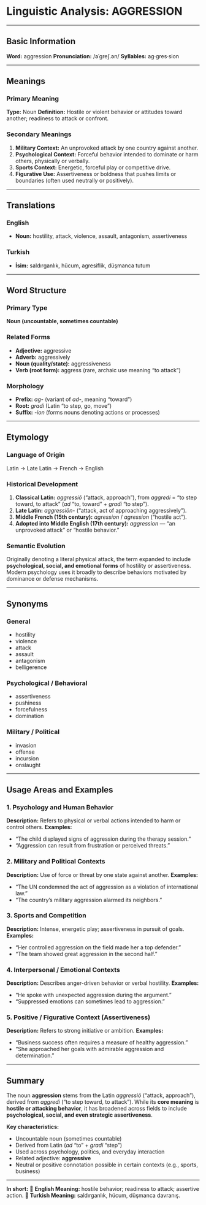 # Linguistic Analysis: AGGRESSION

---

## Basic Information

**Word:** aggression
**Pronunciation:** /əˈɡreʃ.ən/
**Syllables:** ag·gres·sion

---

## Meanings

### Primary Meaning

**Type:** Noun
**Definition:** Hostile or violent behavior or attitudes toward another; readiness to attack or confront.

### Secondary Meanings

1. **Military Context:** An unprovoked attack by one country against another.
2. **Psychological Context:** Forceful behavior intended to dominate or harm others, physically or verbally.
3. **Sports Context:** Energetic, forceful play or competitive drive.
4. **Figurative Use:** Assertiveness or boldness that pushes limits or boundaries (often used neutrally or positively).

---

## Translations

### English

- **Noun:** hostility, attack, violence, assault, antagonism, assertiveness

### Turkish

- **İsim:** saldırganlık, hücum, agresiflik, düşmanca tutum

---

## Word Structure

### Primary Type

**Noun (uncountable, sometimes countable)**

### Related Forms

- **Adjective:** aggressive
- **Adverb:** aggressively
- **Noun (quality/state):** aggressiveness
- **Verb (root form):** aggress (rare, archaic use meaning “to attack”)

### Morphology

- **Prefix:** _ag-_ (variant of _ad-_, meaning “toward”)
- **Root:** _gradi_ (Latin “to step, go, move”)
- **Suffix:** _-ion_ (forms nouns denoting actions or processes)

---

## Etymology

### Language of Origin

Latin → Late Latin → French → English

### Historical Development

1. **Classical Latin:** _aggressiō_ (“attack, approach”), from _aggredi_ = “to step toward, to attack” (_ad_ “to, toward” + _gradi_ “to step”).
2. **Late Latin:** _aggressiōn-_ (“attack, act of approaching aggressively”).
3. **Middle French (15th century):** _agression_ / _agression_ (“hostile act”).
4. **Adopted into Middle English (17th century):** _aggression_ — “an unprovoked attack” or “hostile behavior.”

### Semantic Evolution

Originally denoting a literal physical attack, the term expanded to include **psychological, social, and emotional forms** of hostility or assertiveness. Modern psychology uses it broadly to describe behaviors motivated by dominance or defense mechanisms.

---

## Synonyms

### General

- hostility
- violence
- attack
- assault
- antagonism
- belligerence

### Psychological / Behavioral

- assertiveness
- pushiness
- forcefulness
- domination

### Military / Political

- invasion
- offense
- incursion
- onslaught

---

## Usage Areas and Examples

### 1. **Psychology and Human Behavior**

**Description:** Refers to physical or verbal actions intended to harm or control others.
**Examples:**

- “The child displayed signs of aggression during the therapy session.”
- “Aggression can result from frustration or perceived threats.”

### 2. **Military and Political Contexts**

**Description:** Use of force or threat by one state against another.
**Examples:**

- “The UN condemned the act of aggression as a violation of international law.”
- “The country’s military aggression alarmed its neighbors.”

### 3. **Sports and Competition**

**Description:** Intense, energetic play; assertiveness in pursuit of goals.
**Examples:**

- “Her controlled aggression on the field made her a top defender.”
- “The team showed great aggression in the second half.”

### 4. **Interpersonal / Emotional Contexts**

**Description:** Describes anger-driven behavior or verbal hostility.
**Examples:**

- “He spoke with unexpected aggression during the argument.”
- “Suppressed emotions can sometimes lead to aggression.”

### 5. **Positive / Figurative Context (Assertiveness)**

**Description:** Refers to strong initiative or ambition.
**Examples:**

- “Business success often requires a measure of healthy aggression.”
- “She approached her goals with admirable aggression and determination.”

---

## Summary

The noun **aggression** stems from the Latin _aggressiō_ (“attack, approach”), derived from _aggredi_ (“to step toward, to attack”). While its **core meaning** is **hostile or attacking behavior**, it has broadened across fields to include **psychological, social, and even strategic assertiveness**.

**Key characteristics:**

- Uncountable noun (sometimes countable)
- Derived from Latin (_ad_ “to” + _gradi_ “step”)
- Used across psychology, politics, and everyday interaction
- Related adjective: **aggressive**
- Neutral or positive connotation possible in certain contexts (e.g., sports, business)

---

**In short:**
🔹 **English Meaning:** hostile behavior; readiness to attack; assertive action.
🔹 **Turkish Meaning:** saldırganlık, hücum, düşmanca davranış.

